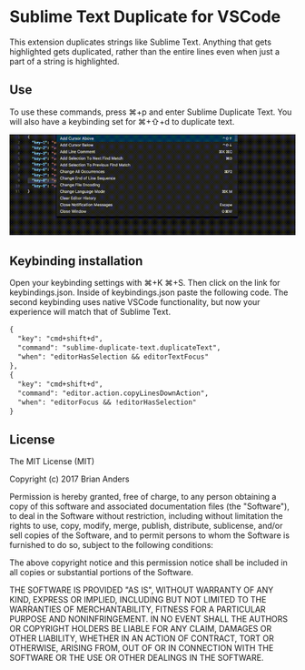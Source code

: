 # Sublime Text Duplicate for VSCode

This extension duplicates strings like Sublime Text. Anything that gets highlighted gets duplicated, rather than the entire lines even when just a part of a string is highlighted.

## Use

To use these commands, press ⌘+p and enter Sublime Duplicate Text. You will also have a keybinding set for ⌘+⇧+d to duplicate text.

![Sublime Duplicate Text](images/example.gif)

## Keybinding installation

Open your keybinding settings with ⌘+K ⌘+S. Then click on the link for keybindings.json. Inside of keybindings.json paste the following code. The second keybinding uses native VSCode functionality, but now your experience will match that of Sublime Text.

```
{
  "key": "cmd+shift+d",
  "command": "sublime-duplicate-text.duplicateText",
  "when": "editorHasSelection && editorTextFocus"
},
{
  "key": "cmd+shift+d",
  "command": "editor.action.copyLinesDownAction",
  "when": "editorFocus && !editorHasSelection"
}
```

## License

The MIT License (MIT)

Copyright (c) 2017 Brian Anders

Permission is hereby granted, free of charge, to any person obtaining a copy
of this software and associated documentation files (the "Software"), to deal
in the Software without restriction, including without limitation the rights
to use, copy, modify, merge, publish, distribute, sublicense, and/or sell
copies of the Software, and to permit persons to whom the Software is
furnished to do so, subject to the following conditions:

The above copyright notice and this permission notice shall be included in all
copies or substantial portions of the Software.

THE SOFTWARE IS PROVIDED "AS IS", WITHOUT WARRANTY OF ANY KIND, EXPRESS OR
IMPLIED, INCLUDING BUT NOT LIMITED TO THE WARRANTIES OF MERCHANTABILITY,
FITNESS FOR A PARTICULAR PURPOSE AND NONINFRINGEMENT. IN NO EVENT SHALL THE
AUTHORS OR COPYRIGHT HOLDERS BE LIABLE FOR ANY CLAIM, DAMAGES OR OTHER
LIABILITY, WHETHER IN AN ACTION OF CONTRACT, TORT OR OTHERWISE, ARISING FROM,
OUT OF OR IN CONNECTION WITH THE SOFTWARE OR THE USE OR OTHER DEALINGS IN THE
SOFTWARE.